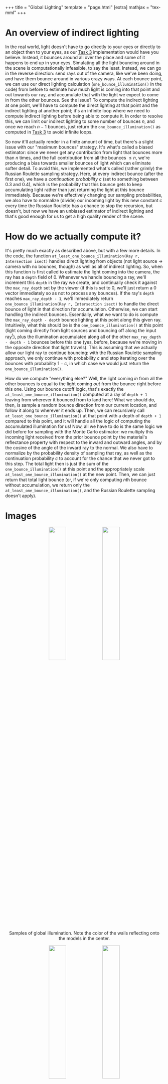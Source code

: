 +++
title = "Global Lighting"
template = "page.html"
[extra]
mathjax = "tex-mml"
+++
# An overview of indirect lighting
In the real world, light doesn't have to go directly to your eyes or directly to an object then to your eyes, as our [Task 3]({{site.baseurl}}/pathtracer/task3) implementation would have you believe. 
Instead, it bounces around all over the place and some of it happens to end up in your eyes.
Simulating all the light bouncing around in the scene is computationally infeasible, to say the least.
Instead, we can go in the reverse direction: send rays out of the camera, like we've been doing, and have them bounce around in various crazy ways.
At each bounce point, we can use our direct lighting calculation (`one_bounce_illumination()` in the code) from before to estimate how much light is coming into that point and out towards our ray, and accumulate that with the light we expect to come in from the other bounces. See the issue? To compute the indirect lighting at one point, we'll have to compute the direct lighting at that point and the indirect lighting at another point; it's an infinite loop where we need to compute indirect lighting before being able to compute it. In order to resolve this, we can limit our indirect lighting to some number of bounces $n$, and once we reach $n-1$ bounces, just return the `one_bounce_illumination()` as computed in [Task 3](../hw3/task3) to avoid infinite loops.

So now it'll actually render in a finite amount of time, but there's a slight issue with our "maximum bounces" strategy.
It's what's called a biased estimator: since we never get any contribution from light that bounces more than $n$ times, and the full contribution from all the bounces $\le n$, we're producing a bias towards smaller bounces of light which can eliminate softer detail.
To avoid this, we implemented what's called (rather grimly) the Russian Roulette sampling strategy.
Here, at every indirect bounce (after the first one), we have a *continuation probability* $c$ (set to something between $0.3$ and $0.4$), which is the probability that this bounce gets to keep accumulating light rather than just returning the light at this bounce immediately.
Because we're effectively changing our sampling probabilities, we also have to normalize (divide) our incoming light by this new constant $c$ every time the Russian Roulette has a chance to stop the recursion, but doesn't, but now we have an unbiased estimator of indirect lighting and that's good enough for us to get a high quality render of the scene.

# How do we actually compute it?
It's pretty much exactly as described above, but with a few more details.
In the code, the function `at_least_one_bounce_illumination(Ray r, Intersection isect)` handles direct lighting from objects (not light source -> camera with no bounces, though) as well as all of indirect lighting.
So, when this function is first called to estimate the light coming into the camera, the ray has a `depth` field of 0.
Whenever we handle bouncing a ray, we'll increment this `depth` in the ray we create, and continually check it against the `max_ray_depth` set by the viewer (if this is set to 0, we'll just return a 0 vector immediately so as not to process any bounces).
If the ray's `depth` reaches `max_ray_depth - 1`, we'll immediately return `one_bounce_illumination(Ray r, Intersection isect)` to handle the direct bounce of light in that direction for accumulation.
Otherwise, we can start handling the indirect bounces.
Essentially, what we want to do is compute the `max_ray_depth - depth` bounce lighting at this point along this given ray.
Intuitively, what this should be is the `one_bounce_illumination()` at this point (light coming directly from light sources and bouncing off along the input ray[^1]), plus the illumination accumulated along all of the other `max_ray_depth - depth - 1` bounces before this one (yes, before, because we're moving in the opposite direction that light travels).
This is assuming that we actually allow our light ray to continue bouncing: with the Russian Roulette sampling approach, we only continue with probability $c$ and stop iterating over the bounces with probability $1-c$, in which case we would just return the `one_bounce_illumination()`.

How do we compute "everything else?"
Well, the light coming *in* from all the other bounces is equal to the light coming *out* from the bounce right before this one.
Using our bounce cutoff logic, that's exactly the `at_least_one_bounce_illumination()` computed at a ray of `depth + 1` leaving from wherever it bounced from to land here!
What we should do, then, is sample a random bounce direction from our current location, and follow it along to wherever it ends up.
Then, we can recursively call `at_least_one_bounce_illumination()` at that point with a depth of `depth + 1` compared to this point, and it will handle all the logic of computing the accumulated illumination for us!
Now, all we have to do is the same logic we did before for sampling with the Monte Carlo estimator: we multiply this incoming light received from the prior bounce point by the material's reflectance property with respect to the inward and outward angles, and by the cosine of the angle of the inward ray to the normal. 
We also have to normalize by the probability density of sampling that ray, as well as the continuation probability *c* to account for the chance that we never got to this step.
The total light then is just the sum of the `one_bounce_illumination()` at this point and the appropriately scale `at_least_one_bounce_illumination()` at the new point.
Then, we can just return that total light bounce (or, if we're only computing $n$th bounce without accumulation, we return only the `at_least_one_bounce_illumination()`, and the Russian Roulette sampling doesn't apply). 

# Images

<p style="text-align:center">
<img src="./spheres_demo.png" style="width:33%">
<img src="./bunny_accum_5.png" style="width:33%">
<br>
Samples of global illumination. Note the color of the walls reflecting onto the models in the center.
</p>

<p style="text-align:center">
<img src="./bunny_direct_only.png" style="width:33%">
<img src="./bunny_noAccum_2.png" style="width:33%">
<br>
The bunny with direct lighting only and indirect lighting only.
</p>

<p style="text-align:center">
<img src="./bunny_accum_0.png" style="width:15%">
<img src="./bunny_accum_1.png" style="width:15%">
<img src="./bunny_accum_2.png" style="width:15%">
<img src="./bunny_accum_3.png" style="width:15%">
<img src="./bunny_accum_4.png" style="width:15%">
<img src="./bunny_accum_5.png" style="width:15%">
<br>
Samples of accumulated bunny renders. Notice how each image is progressively brighter and shows more reflected detail.
</p>

<p style="text-align:center">
<img src="./bunny_noAccum_0.png" style="width:15%">
<img src="./bunny_noAccum_1.png" style="width:15%">
<img src="./bunny_noAccum_2.png" style="width:15%">
<img src="./bunny_noAccum_3.png" style="width:15%">
<img src="./bunny_sample_rate_1024.png" style="width:15%">
<img src="./bunny_noAccum_5.png" style="width:15%">
<br>
Samples of each light bounce in the bunny renders. Notice how each image is progressively darker and shows reflected details. 
</p>

<p style="text-align:center">
<img src="./bunny_rr_0.png" style="width:13%">
<img src="./bunny_rr_1.png" style="width:13%">
<img src="./bunny_rr_2.png" style="width:13%">
<img src="./bunny_rr_3.png" style="width:13%">
<img src="./bunny_rr_4.png" style="width:13%">
<img src="./bunny_rr_5.png" style="width:13%">
<img src="./bunny_rr_100.png" style="width:13%">
<br>
Samples of russian roulette rendering at the given depths: 0, 1, 2, 3, 4, 5, and 100.
</p>

<p style="text-align:center">
<img src="./bunny_sample_rate_1.png" style="width:13%">
<img src="./bunny_sample_rate_2.png" style="width:13%">
<img src="./bunny_sample_rate_4.png" style="width:13%">
<img src="./bunny_sample_rate_8.png" style="width:13%">
<img src="./bunny_sample_rate_16.png" style="width:13%">
<img src="./bunny_sample_rate_64.png" style="width:13%">
<img src="./bunny_accum_5.png" style="width:13%">
<br>
Samples of the bunny rendered at the given sample rates: 1, 2, 4, 8, 16, 64 and 1024. Notice how the noise gets reduced as the sample rate increases.
</p>



## Footnotes
[^1]: To be precise, the ray is actually pointing in the opposite direction of the direction the light is bouncing, which is something we have to account for in the implementation, but is not that important conceptually. 

